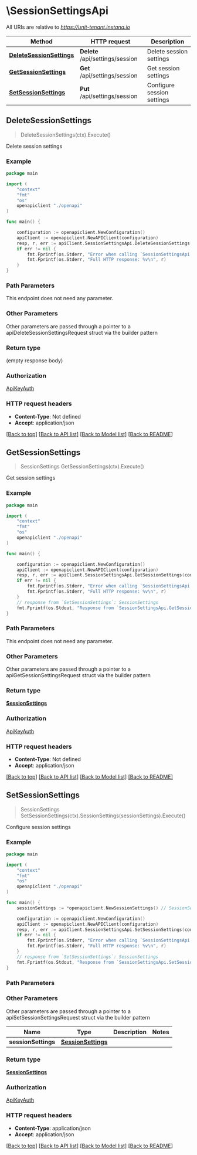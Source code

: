 # \SessionSettingsApi

All URIs are relative to *https://unit-tenant.instana.io*

Method | HTTP request | Description
------------- | ------------- | -------------
[**DeleteSessionSettings**](SessionSettingsApi.md#DeleteSessionSettings) | **Delete** /api/settings/session | Delete session settings
[**GetSessionSettings**](SessionSettingsApi.md#GetSessionSettings) | **Get** /api/settings/session | Get session settings
[**SetSessionSettings**](SessionSettingsApi.md#SetSessionSettings) | **Put** /api/settings/session | Configure session settings



## DeleteSessionSettings

> DeleteSessionSettings(ctx).Execute()

Delete session settings

### Example

```go
package main

import (
    "context"
    "fmt"
    "os"
    openapiclient "./openapi"
)

func main() {

    configuration := openapiclient.NewConfiguration()
    apiClient := openapiclient.NewAPIClient(configuration)
    resp, r, err := apiClient.SessionSettingsApi.DeleteSessionSettings(context.Background()).Execute()
    if err != nil {
        fmt.Fprintf(os.Stderr, "Error when calling `SessionSettingsApi.DeleteSessionSettings``: %v\n", err)
        fmt.Fprintf(os.Stderr, "Full HTTP response: %v\n", r)
    }
}
```

### Path Parameters

This endpoint does not need any parameter.

### Other Parameters

Other parameters are passed through a pointer to a apiDeleteSessionSettingsRequest struct via the builder pattern


### Return type

 (empty response body)

### Authorization

[ApiKeyAuth](../README.md#ApiKeyAuth)

### HTTP request headers

- **Content-Type**: Not defined
- **Accept**: application/json

[[Back to top]](#) [[Back to API list]](../README.md#documentation-for-api-endpoints)
[[Back to Model list]](../README.md#documentation-for-models)
[[Back to README]](../README.md)


## GetSessionSettings

> SessionSettings GetSessionSettings(ctx).Execute()

Get session settings

### Example

```go
package main

import (
    "context"
    "fmt"
    "os"
    openapiclient "./openapi"
)

func main() {

    configuration := openapiclient.NewConfiguration()
    apiClient := openapiclient.NewAPIClient(configuration)
    resp, r, err := apiClient.SessionSettingsApi.GetSessionSettings(context.Background()).Execute()
    if err != nil {
        fmt.Fprintf(os.Stderr, "Error when calling `SessionSettingsApi.GetSessionSettings``: %v\n", err)
        fmt.Fprintf(os.Stderr, "Full HTTP response: %v\n", r)
    }
    // response from `GetSessionSettings`: SessionSettings
    fmt.Fprintf(os.Stdout, "Response from `SessionSettingsApi.GetSessionSettings`: %v\n", resp)
}
```

### Path Parameters

This endpoint does not need any parameter.

### Other Parameters

Other parameters are passed through a pointer to a apiGetSessionSettingsRequest struct via the builder pattern


### Return type

[**SessionSettings**](SessionSettings.md)

### Authorization

[ApiKeyAuth](../README.md#ApiKeyAuth)

### HTTP request headers

- **Content-Type**: Not defined
- **Accept**: application/json

[[Back to top]](#) [[Back to API list]](../README.md#documentation-for-api-endpoints)
[[Back to Model list]](../README.md#documentation-for-models)
[[Back to README]](../README.md)


## SetSessionSettings

> SessionSettings SetSessionSettings(ctx).SessionSettings(sessionSettings).Execute()

Configure session settings

### Example

```go
package main

import (
    "context"
    "fmt"
    "os"
    openapiclient "./openapi"
)

func main() {
    sessionSettings := *openapiclient.NewSessionSettings() // SessionSettings |  (optional)

    configuration := openapiclient.NewConfiguration()
    apiClient := openapiclient.NewAPIClient(configuration)
    resp, r, err := apiClient.SessionSettingsApi.SetSessionSettings(context.Background()).SessionSettings(sessionSettings).Execute()
    if err != nil {
        fmt.Fprintf(os.Stderr, "Error when calling `SessionSettingsApi.SetSessionSettings``: %v\n", err)
        fmt.Fprintf(os.Stderr, "Full HTTP response: %v\n", r)
    }
    // response from `SetSessionSettings`: SessionSettings
    fmt.Fprintf(os.Stdout, "Response from `SessionSettingsApi.SetSessionSettings`: %v\n", resp)
}
```

### Path Parameters



### Other Parameters

Other parameters are passed through a pointer to a apiSetSessionSettingsRequest struct via the builder pattern


Name | Type | Description  | Notes
------------- | ------------- | ------------- | -------------
 **sessionSettings** | [**SessionSettings**](SessionSettings.md) |  | 

### Return type

[**SessionSettings**](SessionSettings.md)

### Authorization

[ApiKeyAuth](../README.md#ApiKeyAuth)

### HTTP request headers

- **Content-Type**: application/json
- **Accept**: application/json

[[Back to top]](#) [[Back to API list]](../README.md#documentation-for-api-endpoints)
[[Back to Model list]](../README.md#documentation-for-models)
[[Back to README]](../README.md)

